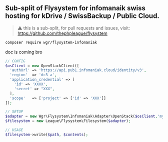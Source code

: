 ## Sub-split of Flysystem for infomanaik swiss hosting for kDrive / SwissBackup / Public Cloud.

> ⚠️ this is a sub-split, for pull requests and issues, visit: https://github.com/thephpleague/flysystem

```bash
composer require wgr/flysystem-infomaniak
```

doc is coming bro

```php
// CONFIG
$osClient = new OpenStackClient([
  'authUrl' => 'https://api.pub1.infomaniak.cloud/identity/v3',
  'region'  => 'dc3-a',
  'application_credential' => [
    'id' => 'XXXX',
    'secret' => "XXX",
  ],
  'scope'   => ['project' => ['id' => 'XXX']]
]);

// SETUP
$adapter = new Wgr\Flysystem\Infomaniak\Adapter\OpenStack($osClient,'my-container','myFolder');
$filesystem = new League\Flysystem\Filesystem($adapter);

// USAGE
$filesystem->write($path, $contents);
```
